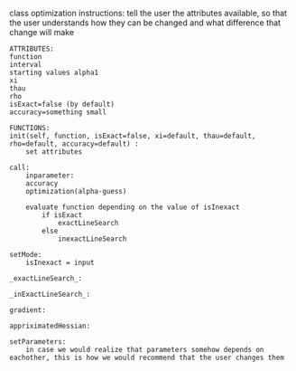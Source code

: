 class optimization
    instructions:
    tell the user the attributes available, so that the user understands how
     they can be changed and what difference that change will make


    ATTRIBUTES:
    function
    interval
    starting values alpha1
    xi 
    thau
    rho
    isExact=false (by default)
    accuracy=something small

    FUNCTIONS:
    init(self, function, isExact=false, xi=default, thau=default, rho=default, accuracy=default) :
        set attributes
        
    call: 
        inparameter:
        accuracy
        optimization(alpha-guess)
        
        evaluate function depending on the value of isInexact
            if isExact
                exactLineSearch
            else
                inexactLineSearch 
    
    setMode:
        isInexact = input
   
    _exactLineSearch_:

    _inExactLineSearch_:

    gradient:

    appriximatedHessian:

    setParameters:
        in case we would realize that parameters somehow depends on eachother, this is how we would recommend that the user changes them

    
